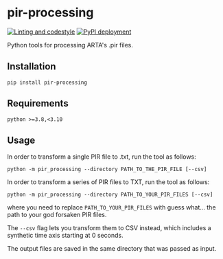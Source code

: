 # pir-processing

[![Linting and codestyle](https://github.com/pupkinivan/pir-processing/actions/workflows/linting-and-codestyle.yml/badge.svg)](https://github.com/pupkinivan/pir-processing/actions/workflows/linting-and-codestyle.yml)
[![PyPI deployment](https://github.com/pupkinivan/pir-processing/actions/workflows/pypi-deploy.yml/badge.svg)](https://github.com/pupkinivan/pir-processing/actions/workflows/pypi-deploy.yml)

Python tools for processing ARTA's .pir files.

## Installation

`pip install pir-processing`

## Requirements

`python >=3.8,<3.10`

## Usage

In order to transform a single PIR file to .txt, run the tool as follows:

```python -m pir_processing --directory PATH_TO_THE_PIR_FILE [--csv]```


In order to transform a series of PIR files to TXT, run the tool as follows:

```python -m pir_processing --directory PATH_TO_YOUR_PIR_FILES [--csv]```

where you need to replace `PATH_TO_YOUR_PIR_FILES` with guess what... the path to your god forsaken PIR files.

The `--csv` flag lets you transform them to CSV instead, which includes a synthetic time axis starting at 0 seconds.


The output files are saved in the same directory that was passed as input.
